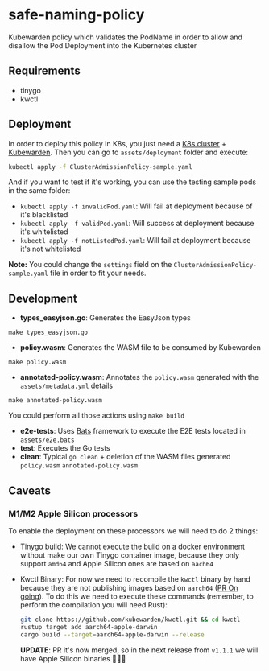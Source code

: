 # safe-naming-policy

Kubewarden policy which validates the PodName in order to allow and disallow the Pod Deployment into the Kubernetes cluster

## Requirements

- tinygo
- kwctl

## Deployment

In order to deploy this policy in K8s, you just need a [K8s cluster](https://kubernetes.io/docs/setup/production-environment/tools/kubeadm/create-cluster-kubeadm/) + [Kubewarden](https://docs.kubewarden.io/quick-start#installation). Then you can go to `assets/deployment` folder and execute:

```bash
kubectl apply -f ClusterAdmissionPolicy-sample.yaml
```

And if you want to test if it's working, you can use the testing sample pods in the same folder:

- `kubectl apply -f invalidPod.yaml`: Will fail at deployment because of it's blacklisted
- `kubectl apply -f validPod.yaml`: Will success at deployment because it's whitelisted
- `kubectl apply -f notListedPod.yaml`: Will fail at deployment because it's not whitelisted


**Note:** You could change the `settings` field on the `ClusterAdmissionPolicy-sample.yaml` file in order to fit your needs.

## Development

- **types_easyjson.go**: Generates the EasyJson types
```
make types_easyjson.go
```

- **policy.wasm**: Generates the WASM file to be consumed by Kubewarden
```
make policy.wasm
```

- **annotated-policy.wasm**: Annotates the `policy.wasm` generated with the `assets/metadata.yml` details
```
make annotated-policy.wasm
```

You could perform all those actions using `make build`

- **e2e-tests**: Uses [Bats](https://github.com/bats-core/bats-core) framework to execute the E2E tests located in `assets/e2e.bats`
- **test**: Executes the Go tests
- **clean**: Typical `go clean` + deletion of the WASM files generated `policy.wasm` `annotated-policy.wasm`

## Caveats

### M1/M2 Apple Silicon processors

To enable the deployment on these processors we will need to do 2 things:

- Tinygo build:
  We cannot execute the build on a docker environment without make our own Tinygo container image, because they only support `amd64` and Apple Silicon ones are based on `aach64`

- Kwctl Binary:
  For now we need to recompile the `kwctl` binary by hand because they are not publishing images based on `aarch64` ([PR On going](https://github.com/kubewarden/kwctl/pull/278)). To do this we need to execute these commands (remember, to perform the compilation you will need Rust):
  
  ```bash
  git clone https://github.com/kubewarden/kwctl.git && cd kwctl
  rustup target add aarch64-apple-darwin
  cargo build --target=aarch64-apple-darwin --release
  ```

  **UPDATE**: PR it's now merged, so in the next release from `v1.1.1` we will have Apple Silicon binaries 🎉🎉🎉
